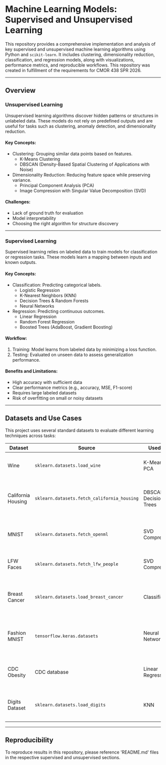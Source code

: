 # Machine Learning Models: Supervised and Unsupervised Learning

This repository provides a comprehensive implementation and analysis of key supervised and unsupervised machine learning algorithms using Python and `scikit-learn`. It includes clustering, dimensionality reduction, classification, and regression models, along with visualizations, performance metrics, and reproducible workflows. This repository was created in fulfillment of the requirements for CMOR 438 SPR 2026.

---

## Overview

### Unsupervised Learning

Unsupervised learning algorithms discover hidden patterns or structures in unlabeled data. These models do not rely on predefined outputs and are useful for tasks such as clustering, anomaly detection, and dimensionality reduction.

#### Key Concepts:
- Clustering: Grouping similar data points based on features.
  - K-Means Clustering
  - DBSCAN (Density-Based Spatial Clustering of Applications with Noise)
- Dimensionality Reduction: Reducing feature space while preserving variance.
  - Principal Component Analysis (PCA)
  - Image Compression with Singular Value Decomposition (SVD)

#### Challenges:
- Lack of ground truth for evaluation
- Model interpretability
- Choosing the right algorithm for structure discovery

---

### Supervised Learning

Supervised learning relies on labeled data to train models for classification or regression tasks. These models learn a mapping between inputs and known outputs.

#### Key Concepts:
- Classification: Predicting categorical labels.
  - Logistic Regression
  - K-Nearest Neighbors (KNN)
  - Decision Trees & Random Forests
  - Neural Networks
- Regression: Predicting continuous outcomes.
  - Linear Regression
  - Random Forest Regression
  - Boosted Trees (AdaBoost, Gradient Boosting)

#### Workflow:
1. Training: Model learns from labeled data by minimizing a loss function.
2. Testing: Evaluated on unseen data to assess generalization performance.

#### Benefits and Limitations:
- High accuracy with sufficient data
- Clear performance metrics (e.g., accuracy, MSE, F1-score)
- Requires large labeled datasets
- Risk of overfitting on small or noisy datasets

---

## Datasets and Use Cases

This project uses several standard datasets to evaluate different learning techniques across tasks:

| Dataset | Source | Used For | Description |
|--------|--------|----------|-------------|
| Wine | `sklearn.datasets.load_wine` | K-Means, PCA | 13 chemical properties of wine from 3 cultivars |
| California Housing | `sklearn.datasets.fetch_california_housing` | DBSCAN, Decision Trees | Housing prices and socio-economic data across California |
| MNIST | `sklearn.datasets.fetch_openml` | SVD Compression | 28×28 grayscale digit images for visual compression |
| LFW Faces | `sklearn.datasets.fetch_lfw_people` | SVD Compression | Grayscale face images of public figures |
| Breast Cancer | `sklearn.datasets.load_breast_cancer` | Classification | Tumor features used to classify benign vs. malignant |
| Fashion MNIST | `tensorflow.keras.datasets` | Neural Networks | 28×28 grayscale images of clothing for image classification |
| CDC Obesity | CDC database | Linear Regression | Physical activity and obesity rates across U.S. states |
| Digits Dataset | `sklearn.datasets.load_digits` | KNN | 8×8 grayscale digit images used for classification |

---

## Reproducibility

To reproduce results in this repository, please reference 'README.md' files in the respective supervised and unsupervised sections.
